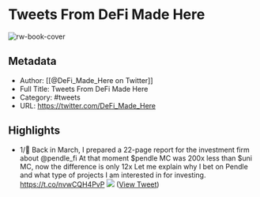 # Tweets From DeFi Made Here

![rw-book-cover](https://pbs.twimg.com/profile_images/1484428465440972800/0vLfGsfS.jpg)

## Metadata
- Author: [[@DeFi_Made_Here on Twitter]]
- Full Title: Tweets From DeFi Made Here
- Category: #tweets
- URL: https://twitter.com/DeFi_Made_Here

## Highlights
- 1/🧵 Back in March, I prepared a 22-page report for the investment firm about @pendle_fi
  At that moment $pendle MC was 200x less than $uni MC, now the difference is only 12x
  Let me explain why I bet on Pendle and what type of projects I am interested in for investing. https://t.co/nvwCQH4PvP
  ![](https://pbs.twimg.com/media/F_oh9atbYAAfsf-.png) ([View Tweet](https://twitter.com/DeFi_Made_Here/status/1727730749045112992))
